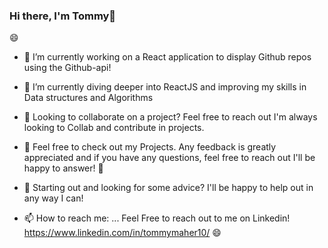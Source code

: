 ### Hi there, I'm Tommy👋
:smile:


- 🔭 I’m currently working on a React application to display Github repos using the Github-api!
- 🌱 I’m currently diving deeper into ReactJS and improving my skills in Data structures and Algorithms 
- 👯 Looking to collaborate on a project? Feel free to reach out I'm always looking to Collab and contribute in projects. 
- 🤔 Feel free to check out my Projects. Any feedback is greatly appreciated and if you have any questions, feel free to reach out I'll be happy to answer! :rocket: 
- 💬 Starting out and looking for some advice? I'll be happy to help out in any way I can! 


- 📫 How to reach me: ... Feel Free to reach out to me on Linkedin! https://www.linkedin.com/in/tommymaher10/ 
:smile:

